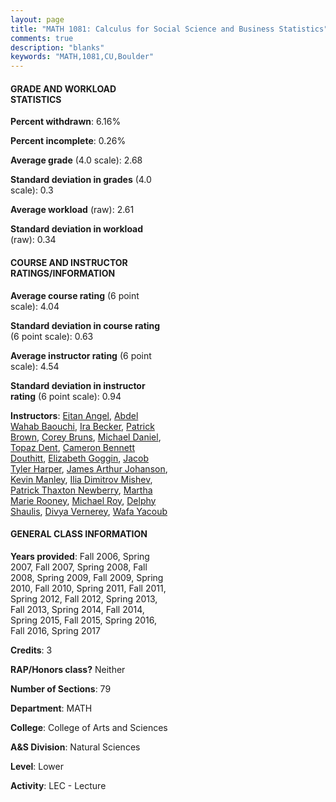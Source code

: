 ```yaml
---
layout: page
title: "MATH 1081: Calculus for Social Science and Business Statistics"
comments: true
description: "blanks"
keywords: "MATH,1081,CU,Boulder"
---
```

<head>
<script src="https://ajax.googleapis.com/ajax/libs/jquery/2.1.3/jquery.min.js"></script>
<script src="https://dl.dropboxusercontent.com/s/pc42nxpaw1ea4o9/highcharts.js?dl=0"></script>
<!-- <script src="../assets/js/highcharts.js"></script> -->
<style type="text/css">@font-face {
	font-family: "Bebas Neue";
	src: url(https://www.filehosting.org/file/details/544349/BebasNeue Regular.otf) format("opentype");
	}
	h1.Bebas { 
		font-family: "Bebas Neue", Verdana, Tahoma;
	}
</style>
</head>
<body>
	<div id="container" style="float: right; width: 45%; height: 88%; margin-left: 2.5%; margin-right: 2.5%;"></div>
	<script language="JavaScript">
		$(document).ready(function() {
		var chart = {type: 'column'};
		var title = {text: 'Grade Distribution'};
		var xAxis = {categories: ['A','B','C','D','F'],crosshair: true};
		var yAxis = {min: 0,title: {text: 'Percentage'}};
		var tooltip = {headerFormat: '<center><b><span style="font-size:20px">{point.key}</span></b></center>',
		               pointFormat: '<td style="padding:0"><b>{point.y:.1f}%</b></td>',
		               footerFormat: '</table>',shared: true,useHTML: true};
		var plotOptions = {column: {pointPadding: 0.0,borderWidth: 0}};  
		var credits = {enabled: false};var series= [{name: 'Percent',data: [26.97,36.37,21.82,8.06,6.78,]}];
		var json = {};
		json.chart = chart;
		json.title = title;
		json.tooltip = tooltip;
		json.xAxis = xAxis;
		json.yAxis = yAxis;  
		json.series = series;
		json.plotOptions = plotOptions;  
		json.credits = credits;
		$('#container').highcharts(json);
	});
	</script>
</body>
			   
#### GRADE AND WORKLOAD STATISTICS

**Percent withdrawn**: 6.16%

**Percent incomplete**: 0.26%

**Average grade** (4.0 scale): 2.68

**Standard deviation in grades** (4.0 scale): 0.3

**Average workload** (raw): 2.61

**Standard deviation in workload** (raw): 0.34

#### COURSE AND INSTRUCTOR RATINGS/INFORMATION

**Average course rating** (6 point scale): 4.04

**Standard deviation in course rating** (6 point scale): 0.63

**Average instructor rating** (6 point scale): 4.54

**Standard deviation in instructor rating** (6 point scale): 0.94

**Instructors**: <a href='../../instructors/Eitan_Angel'>Eitan Angel</a>, <a href='../../instructors/Abdel_Wahab_Baouchi'>Abdel Wahab Baouchi</a>, <a href='../../instructors/Ira_Becker'>Ira Becker</a>, <a href='../../instructors/Patrick_Brown'>Patrick Brown</a>, <a href='../../instructors/Corey_Bruns'>Corey Bruns</a>, <a href='../../instructors/Michael_Daniel'>Michael Daniel</a>, <a href='../../instructors/Topaz_Dent'>Topaz Dent</a>, <a href='../../instructors/Cameron_Bennett_Douthitt'>Cameron Bennett Douthitt</a>, <a href='../../instructors/Elizabeth_Goggin'>Elizabeth Goggin</a>, <a href='../../instructors/Jacob_Tyler_Harper'>Jacob Tyler Harper</a>, <a href='../../instructors/James_Arthur_Johanson'>James Arthur Johanson</a>, <a href='../../instructors/Kevin_Manley'>Kevin Manley</a>, <a href='../../instructors/Ilia_Dimitrov_Mishev'>Ilia Dimitrov Mishev</a>, <a href='../../instructors/Patrick_Thaxton_Newberry'>Patrick Thaxton Newberry</a>, <a href='../../instructors/Martha_Marie_Rooney'>Martha Marie Rooney</a>, <a href='../../instructors/Michael_Roy'>Michael Roy</a>, <a href='../../instructors/Delphy_Shaulis'>Delphy Shaulis</a>, <a href='../../instructors/Divya_Vernerey'>Divya Vernerey</a>, <a href='../../instructors/Wafa_Yacoub'>Wafa Yacoub</a>

#### GENERAL CLASS INFORMATION

**Years provided**: Fall 2006, Spring 2007, Fall 2007, Spring 2008, Fall 2008, Spring 2009, Fall 2009, Spring 2010, Fall 2010, Spring 2011, Fall 2011, Spring 2012, Fall 2012, Spring 2013, Fall 2013, Spring 2014, Fall 2014, Spring 2015, Fall 2015, Spring 2016, Fall 2016, Spring 2017

**Credits**: 3

**RAP/Honors class?** Neither

**Number of Sections**: 79

**Department**: MATH

**College**: College of Arts and Sciences

**A&S Division**: Natural Sciences

**Level**: Lower

**Activity**: LEC - Lecture
